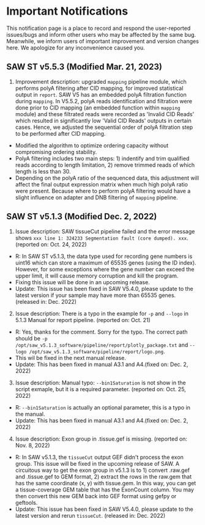# Important Notifications
This notification page is a place to record and respond the user-reported issues/bugs and inform other users who may be affected by the same bug. Meanwhile, we inform users of important improvement and version changes here. We apologize for any inconvenience caused you.


## SAW ST v5.5.3 (Modified Mar. 21, 2023)

1. Improvement description: upgraded `mapping` pipeline module, which performs polyA filtering after CID mapping, for improved statistical output in `report`. SAW V5 has an embedded polyA filtration function during `mapping`. In V5.5.2, polyA reads identification and filtration were done prior to CID mapping (an embedded function within `mapping` module) and these filtrated reads were recorded as 'Invalid CID Reads' which resulted in significantly low 'Valid CID Reads' outputs in certain cases. Hence, we adjusted the sequential order of polyA filtration step to be performed after CID mapping.
  - Modified the algorithm to optimize ordering capacity without compromising ordering stability.
  - PolyA filtering includes two main steps: 1) indentify and trim qualified reads according to length limitation, 2) remove trimmed reads of which length is less than 30.
  - Depending on the polyA ratio of the sequenced data, this adjustment will affect the final output expression matrix when much high polyA ratio were present. Because where to perform polyA filtering would have a slight influence on adapter and DNB filtering of `mapping` pipeline. 


## SAW ST v5.1.3 (Modified Dec. 2, 2022)
1. Issue description: SAW tissueCut pipeline failed and the error message shows `xxx line 1: 324233 Segmentation fault (core dumped). xxx`. (reported on: Oct. 24, 2022)
  - R: In SAW ST v5.1.3, the data type used for recording gene numbers is uint16 which can store a maximum of 65535 genes (using the ID index). However, for some exceptions where the gene number can exceed the upper limit, it will cause memory corruption and kill the program. 
  - Fixing this issue will be done in an upcoming release.
  - Update: This issue has been fixed in SAW V5.4.0, please update to the latest version if your sample may have more than 65535 genes. (released in: Dec. 2022)

2. Issue description: There is a typo in the example for `-p` and `--logo` in 5.1.3 Manual for report pipeline. (reported on: Oct. 21)
  - R: Yes, thanks for the comment. Sorry for the typo. The correct path should be `-p /opt/saw_v5.1.3_software/pipeline/report/plotly_package.txt` and `--logo /opt/saw_v5.1.3_software/pipeline/report/logo.png`.
  - This wil be fixed in the next manual release. 
  - Update: This has been fixed in manual A3.1 and A4.(fixed on: Dec. 2, 2022)

3. Issue description: Manual typo: `--bin1Saturation` is not show in the script exmaple, but it is a required parameter. (reported on: Oct. 25, 2022)
  - R: `--bin1Saturation` is actually an optional parameter, this is a typo in the manual.
  - Update: This has been fixed in manual A3.1 and A4.(fixed on: Dec. 2, 2022)

4. Issue description: Exon group in .tissue.gef is missing. (reported on: Nov. 8, 2022)
  - R: In SAW v5.1.3, the `tissueCut` output GEF didn't process the exon group. This issue will be fixed in the upcoming release of SAW. A circuitous way to get the exon group in v5.1.3 is to 1) convert .raw.gef and .tissue.gef to GEM format, 2) extract the rows in the raw.gem that has the same coordinate (x, y) with tissue.gem. In this way, you can get a tissue-coverage GEM table that has the ExonCount column. You may then convert this new GEM back into GEF format using gefpy or geftools.
  - Update: This issue has been fixed in SAW V5.4.0, please update to the latest version and rerun `tissueCut`. (released in: Dec. 2022)
